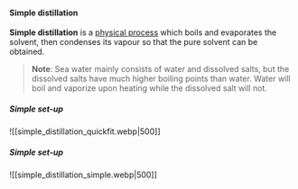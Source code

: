#### Simple distillation
**Simple distillation** is a <u>physical process</u> which boils and evaporates the solvent, then condenses its vapour so that the pure solvent can be obtained.

> **Note**:
> Sea water mainly consists of water and dissolved salts, but the dissolved salts have much higher boiling points than water. Water will boil and vaporize upon heating while the dissolved salt will not.

##### Simple set-up
![[simple_distillation_quickfit.webp|500]]

##### Simple set-up
![[simple_distillation_simple.webp|500]]
